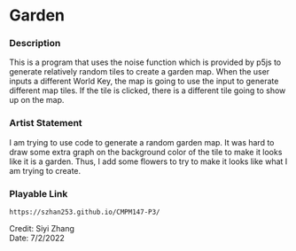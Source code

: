 # Garden
### Description
This is a program that uses the noise function which is provided by p5js to generate relatively random tiles to create a garden map. When the user inputs a different World Key, the map is going to use the input to generate different map tiles. If the tile is clicked, there is a different tile going to show up on the map.
### Artist Statement
I am trying to use code to generate a random garden map. It was hard to draw some extra graph on the background color of the tile to make it looks like it is a garden. Thus, I add some flowers to try to make it looks like what I am trying to create.

### Playable Link
```
https://szhan253.github.io/CMPM147-P3/
```

Credit: Siyi Zhang  
Date: 7/2/2022

